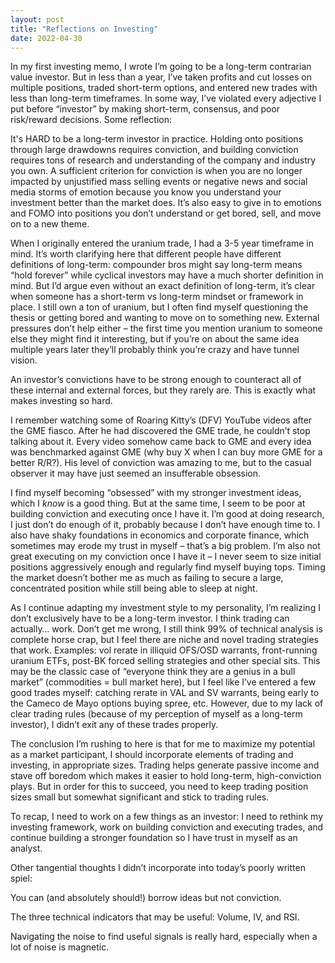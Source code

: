 ```yaml
---
layout: post
title: "Reflections on Investing"
date: 2022-04-30
---
```

In my first investing memo, I wrote I’m going to be a long-term contrarian value investor. But in less than a year, I’ve taken profits and cut losses on multiple positions, traded short-term options, and entered new trades with less than long-term timeframes. In some way, I’ve violated every adjective I put before “investor” by making short-term, consensus, and poor risk/reward decisions. Some reflection:

It's HARD to be a long-term investor in practice. Holding onto positions through large drawdowns requires conviction, and building conviction requires tons of research and understanding of the company and industry you own. A sufficient criterion for conviction is when you are no longer impacted by unjustified mass selling events or negative news and social media storms of emotion because you know you understand your investment better than the market does. It’s also easy to give in to emotions and FOMO into positions you don’t understand or get bored, sell, and move on to a new theme. 

When I originally entered the uranium trade, I had a 3-5 year timeframe in mind. It’s worth clarifying here that different people have different definitions of long-term: compounder bros might say long-term means “hold forever” while cyclical investors may have a much shorter definition in mind. But I’d argue even without an exact definition of long-term, it’s clear when someone has a short-term vs long-term mindset or framework in place. I still own a ton of uranium, but I often find myself questioning the thesis or getting bored and wanting to move on to something new. External pressures don’t help either – the first time you mention uranium to someone else they might find it interesting, but if you’re on about the same idea multiple years later they’ll probably think you’re crazy and have tunnel vision. 

An investor’s convictions have to be strong enough to counteract all of these internal and external forces, but they rarely are. This is exactly what makes investing so hard. 

I remember watching some of Roaring Kitty’s (DFV) YouTube videos after the GME fiasco. After he had discovered the GME trade, he couldn’t stop talking about it. Every video somehow came back to GME and every idea was benchmarked against GME (why buy X when I can buy more GME for a better R/R?). His level of conviction was amazing to me, but to the casual observer it may have just seemed an insufferable obsession. 

I find myself becoming “obsessed” with my stronger investment ideas, which I <em>know</em> is a good thing. But at the same time, I seem to be poor at building conviction and executing once I have it. I’m good at doing research, I just don’t do enough of it, probably because I don’t have enough time to. I also have shaky foundations in economics and corporate finance, which sometimes may erode my trust in myself – that’s a big problem. I’m also not great executing on my conviction once I have it – I never seem to size initial positions aggressively enough and regularly find myself buying tops. Timing the market doesn’t bother me as much as failing to secure a large, concentrated position while still being able to sleep at night. 

As I continue adapting my investment style to my personality, I’m realizing I don’t exclusively have to be a long-term investor. I think trading can actually… work. Don’t get me wrong, I still think 99% of technical analysis is complete horse crap, but I feel there are niche and novel trading strategies that work. Examples: vol rerate in illiquid OFS/OSD warrants, front-running uranium ETFs, post-BK forced selling strategies and other special sits. This may be the classic case of “everyone think they are a genius in a bull market” (commodities = bull market here), but I feel like I’ve entered a few good trades myself: catching rerate in VAL and SV warrants, being early to the Cameco de Mayo options buying spree, etc. However, due to my lack of clear trading rules (because of my perception of myself as a long-term investor), I didn’t exit any of these trades properly. 

The conclusion I’m rushing to here is that for me to maximize my potential as a market participant, I should incorporate elements of trading and investing, in appropriate sizes. Trading helps generate passive income and stave off boredom which makes it easier to hold long-term, high-conviction plays. But in order for this to succeed, you need to keep trading position sizes small but somewhat significant and stick to trading rules. 

To recap, I need to work on a few things as an investor: I need to rethink my investing framework, work on building conviction and executing trades, and continue building a stronger foundation so I have trust in myself as an analyst. 

Other tangential thoughts I didn’t incorporate into today’s poorly written spiel:

You can (and absolutely should!) borrow ideas but not conviction.

The three technical indicators that may be useful: Volume, IV, and RSI.

Navigating the noise to find useful signals is really hard, especially when a lot of noise is magnetic.